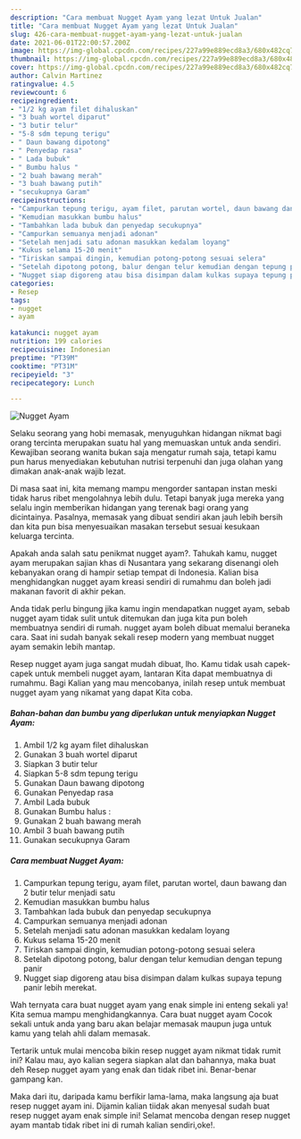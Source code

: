 ```yaml
---
description: "Cara membuat Nugget Ayam yang lezat Untuk Jualan"
title: "Cara membuat Nugget Ayam yang lezat Untuk Jualan"
slug: 426-cara-membuat-nugget-ayam-yang-lezat-untuk-jualan
date: 2021-06-01T22:00:57.200Z
image: https://img-global.cpcdn.com/recipes/227a99e889ecd8a3/680x482cq70/nugget-ayam-foto-resep-utama.jpg
thumbnail: https://img-global.cpcdn.com/recipes/227a99e889ecd8a3/680x482cq70/nugget-ayam-foto-resep-utama.jpg
cover: https://img-global.cpcdn.com/recipes/227a99e889ecd8a3/680x482cq70/nugget-ayam-foto-resep-utama.jpg
author: Calvin Martinez
ratingvalue: 4.5
reviewcount: 6
recipeingredient:
- "1/2 kg ayam filet dihaluskan"
- "3 buah wortel diparut"
- "3 butir telur"
- "5-8 sdm tepung terigu"
- " Daun bawang dipotong"
- " Penyedap rasa"
- " Lada bubuk"
- " Bumbu halus "
- "2 buah bawang merah"
- "3 buah bawang putih"
- "secukupnya Garam"
recipeinstructions:
- "Campurkan tepung terigu, ayam filet, parutan wortel, daun bawang dan 2 butir telur menjadi satu"
- "Kemudian masukkan bumbu halus"
- "Tambahkan lada bubuk dan penyedap secukupnya"
- "Campurkan semuanya menjadi adonan"
- "Setelah menjadi satu adonan masukkan kedalam loyang"
- "Kukus selama 15-20 menit"
- "Tiriskan sampai dingin, kemudian potong-potong sesuai selera"
- "Setelah dipotong potong, balur dengan telur kemudian dengan tepung panir"
- "Nugget siap digoreng atau bisa disimpan dalam kulkas supaya tepung panir lebih merekat."
categories:
- Resep
tags:
- nugget
- ayam

katakunci: nugget ayam 
nutrition: 199 calories
recipecuisine: Indonesian
preptime: "PT39M"
cooktime: "PT31M"
recipeyield: "3"
recipecategory: Lunch

---
```



![Nugget Ayam](https://img-global.cpcdn.com/recipes/227a99e889ecd8a3/680x482cq70/nugget-ayam-foto-resep-utama.jpg)

Selaku seorang yang hobi memasak, menyuguhkan hidangan nikmat bagi orang tercinta merupakan suatu hal yang memuaskan untuk anda sendiri. Kewajiban seorang  wanita bukan saja mengatur rumah saja, tetapi kamu pun harus menyediakan kebutuhan nutrisi terpenuhi dan juga olahan yang dimakan anak-anak wajib lezat.

Di masa  saat ini, kita memang mampu mengorder santapan instan meski tidak harus ribet mengolahnya lebih dulu. Tetapi banyak juga mereka yang selalu ingin memberikan hidangan yang terenak bagi orang yang dicintainya. Pasalnya, memasak yang dibuat sendiri akan jauh lebih bersih dan kita pun bisa menyesuaikan masakan tersebut sesuai kesukaan keluarga tercinta. 



Apakah anda salah satu penikmat nugget ayam?. Tahukah kamu, nugget ayam merupakan sajian khas di Nusantara yang sekarang disenangi oleh kebanyakan orang di hampir setiap tempat di Indonesia. Kalian bisa menghidangkan nugget ayam kreasi sendiri di rumahmu dan boleh jadi makanan favorit di akhir pekan.

Anda tidak perlu bingung jika kamu ingin mendapatkan nugget ayam, sebab nugget ayam tidak sulit untuk ditemukan dan juga kita pun boleh membuatnya sendiri di rumah. nugget ayam boleh dibuat memalui beraneka cara. Saat ini sudah banyak sekali resep modern yang membuat nugget ayam semakin lebih mantap.

Resep nugget ayam juga sangat mudah dibuat, lho. Kamu tidak usah capek-capek untuk membeli nugget ayam, lantaran Kita dapat membuatnya di rumahmu. Bagi Kalian yang mau mencobanya, inilah resep untuk membuat nugget ayam yang nikamat yang dapat Kita coba.

<!--inarticleads1-->

##### Bahan-bahan dan bumbu yang diperlukan untuk menyiapkan Nugget Ayam:

1. Ambil 1/2 kg ayam filet dihaluskan
1. Gunakan 3 buah wortel diparut
1. Siapkan 3 butir telur
1. Siapkan 5-8 sdm tepung terigu
1. Gunakan  Daun bawang dipotong
1. Gunakan  Penyedap rasa
1. Ambil  Lada bubuk
1. Gunakan  Bumbu halus :
1. Gunakan 2 buah bawang merah
1. Ambil 3 buah bawang putih
1. Gunakan secukupnya Garam




<!--inarticleads2-->

##### Cara membuat Nugget Ayam:

1. Campurkan tepung terigu, ayam filet, parutan wortel, daun bawang dan 2 butir telur menjadi satu
1. Kemudian masukkan bumbu halus
1. Tambahkan lada bubuk dan penyedap secukupnya
1. Campurkan semuanya menjadi adonan
1. Setelah menjadi satu adonan masukkan kedalam loyang
1. Kukus selama 15-20 menit
1. Tiriskan sampai dingin, kemudian potong-potong sesuai selera
1. Setelah dipotong potong, balur dengan telur kemudian dengan tepung panir
1. Nugget siap digoreng atau bisa disimpan dalam kulkas supaya tepung panir lebih merekat.




Wah ternyata cara buat nugget ayam yang enak simple ini enteng sekali ya! Kita semua mampu menghidangkannya. Cara buat nugget ayam Cocok sekali untuk anda yang baru akan belajar memasak maupun juga untuk kamu yang telah ahli dalam memasak.

Tertarik untuk mulai mencoba bikin resep nugget ayam nikmat tidak rumit ini? Kalau mau, ayo kalian segera siapkan alat dan bahannya, maka buat deh Resep nugget ayam yang enak dan tidak ribet ini. Benar-benar gampang kan. 

Maka dari itu, daripada kamu berfikir lama-lama, maka langsung aja buat resep nugget ayam ini. Dijamin kalian tiidak akan menyesal sudah buat resep nugget ayam enak simple ini! Selamat mencoba dengan resep nugget ayam mantab tidak ribet ini di rumah kalian sendiri,oke!.


